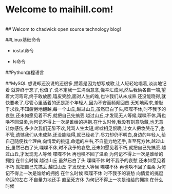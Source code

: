 # Welcome to maihill.com!
<br />
## Welcom to chadwick open source technology blog!

##Linux基础命令

- iostat命令

- ls命令

    
  

##Python编程语言

##MySQL
想说却还没说的还很多,攒着是因为想写成歌,让人轻轻地唱着,淡淡地记着
就算终于忘了,也值了.说不定我一生涓滴意念,侥幸汇成河,然后我俩各自一端,望着大河弯弯,终于敢放胆,嘻皮笑脸,面对人生的难,也许我们从未成熟
还没能晓得,就快要老了,尽管心里活着的还是那个年轻人,因为不安而频频回首.无知地索求,羞耻于求救,不知疲倦地翻越,每一个山丘,越过山丘,虽然已白了头,喋喋不休,时不我予的哀愁,还未如愿见着不朽,就把自己先搞丢.越过山丘,才发现无人等候,喋喋不休,再也唤不回温柔,为何记不得上一次是谁给的拥抱.在什么时候,我没有刻意隐藏,也无意让你感伤,多少次我们无醉不欢,咒骂人生太短,唏嘘相见恨晚,让女人把妆哭花了,也不管,遗憾我们从未成熟,还没能晓得,就已经老了.尽力却仍不明白,身边的年轻人,给自己随便找个理由,向情爱的挑逗,命运的左右,不自量力地还手,直至死方休,越过山丘,虽然已白了头,喋喋不休,时不我予的哀愁,还未如愿见着不朽,就把自己先搞丢.越过山丘,才发现无人等候
喋喋不休 再也唤不回了温柔
为何记不得上一次是谁给的拥抱
在什么时候
越过山丘 虽然已白了头
喋喋不休 时不我予的哀愁
还未如愿见着不朽
就把自己先搞丢
越过山丘 才发现无人等候
喋喋不休 再也唤不回了温柔
为何记不得上一次是谁给的拥抱
在什么时候
喋喋不休 时不我予的哀愁
向情爱的挑逗 命运的左右
不自量力地还手 直至死方休
为何记不得上一次是谁给的拥抱
在什么时候




